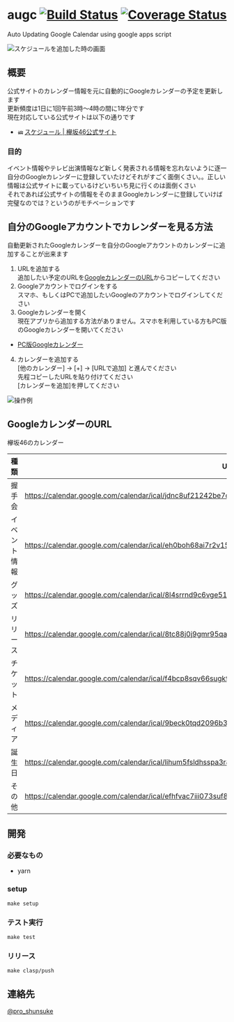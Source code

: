 # augc [![Build Status](https://travis-ci.com/proshunsuke/augc.svg?branch=master)](https://travis-ci.com/proshunsuke/augc) [![Coverage Status](https://coveralls.io/repos/github/proshunsuke/augc/badge.svg?branch=coverage)](https://coveralls.io/github/proshunsuke/augc?branch=coverage)

Auto Updating Google Calendar using google apps script

![スケジュールを追加した時の画面](https://user-images.githubusercontent.com/3148511/70384167-eafa3180-19bd-11ea-87e3-4bca2a078021.png)

## 概要

公式サイトのカレンダー情報を元に自動的にGoogleカレンダーの予定を更新します  
更新頻度は1日に1回午前3時〜4時の間に1年分です  
現在対応している公式サイトは以下の通りです
* <img src="https://upload.wikimedia.org/wikipedia/commons/thumb/f/f8/Keyakizaka46_logo.svg/800px-Keyakizaka46_logo.svg.png" width="12px" alt="欅坂46のロゴ"> [スケジュール | 欅坂46公式サイト](https://www.keyakizaka46.com/s/k46o/media/list)

### 目的

イベント情報やテレビ出演情報など新しく発表される情報を忘れないように逐一自分のGoogleカレンダーに登録していたけどそれがすごく面倒くさい。。正しい情報は公式サイトに載っているけどいちいち見に行くのは面倒くさい  
それであれば公式サイトの情報をそのままGoogleカレンダーに登録していけば完璧なのでは？というのがモチベーションです

## 自分のGoogleアカウントでカレンダーを見る方法

自動更新されたGoogleカレンダーを自分のGoogleアカウントのカレンダーに追加することが出来ます

1. URLを追加する  
追加したい予定のURLを[GoogleカレンダーのURL](#GoogleカレンダーのURL)からコピーしてください
2. Googleアカウントでログインをする  
スマホ、もしくはPCで追加したいGoogleのアカウントでログインしてください
3. Googleカレンダーを開く  
現在アプリから追加する方法がありません。スマホを利用している方もPC版のGoogleカレンダーを開いてください
  * [PC版Googleカレンダー](https://calendar.google.com/calendar/r?hl=ja)
4. カレンダーを追加する  
 [他のカレンダー] → [+] → [URLで追加] と進んでください  
 先程コピーしたURLを貼り付けてください  
 [カレンダーを追加]を押してください

![操作例](https://user-images.githubusercontent.com/3148511/70384124-192b4180-19bd-11ea-9ad5-f63d23c74bc0.gif)

## GoogleカレンダーのURL

欅坂46のカレンダー

種類|URL
---|---
握手会|https://calendar.google.com/calendar/ical/jdnc8uf21242be7qjm5nmj7uok%40group.calendar.google.com/public/basic.ics
イベント情報|https://calendar.google.com/calendar/ical/eh0boh68ai7r2v15m38k2ms1lg%40group.calendar.google.com/public/basic.ics
グッズ|https://calendar.google.com/calendar/ical/8l4srrnd9c6vge51k6cclsdsmc%40group.calendar.google.com/public/basic.ics
リリース|https://calendar.google.com/calendar/ical/8tc88j0j9gmr95qa81r8t2210c%40group.calendar.google.com/public/basic.ics
チケット|https://calendar.google.com/calendar/ical/f4bcp8sqv66sugk9m06gb1ioeg%40group.calendar.google.com/public/basic.ics
メディア|https://calendar.google.com/calendar/ical/9beck0tqd2096b3b5utkh0jg8g%40group.calendar.google.com/public/basic.ics
誕生日|https://calendar.google.com/calendar/ical/lihum5fsldhsspa3r8altr01ns%40group.calendar.google.com/public/basic.ics
その他|https://calendar.google.com/calendar/ical/efhfvac7iii073suf8v16tlmic%40group.calendar.google.com/public/basic.ics

## 開発

### 必要なもの

* yarn

### setup

```shell script
make setup
```

### テスト実行

```shell script
make test
```

### リリース

```shell script
make clasp/push
```

## 連絡先

[@pro_shunsuke](https://twitter.com/pro_shunsuke)
